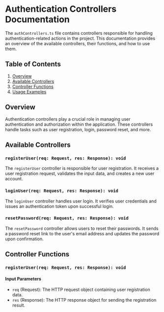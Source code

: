 # Authentication Controllers Documentation

The `authControllers.ts` file contains controllers responsible for handling authentication-related actions in the project. This documentation provides an overview of the available controllers, their functions, and how to use them.

## Table of Contents

1. [Overview](#overview)
2. [Available Controllers](#available-controllers)
3. [Controller Functions](#controller-functions)
4. [Usage Examples](#usage-examples)

## Overview

Authentication controllers play a crucial role in managing user authentication and authorization within the application. These controllers handle tasks such as user registration, login, password reset, and more.

## Available Controllers

### `registerUser(req: Request, res: Response): void`

The `registerUser` controller is responsible for user registration. It receives a user registration request, validates the input data, and creates a new user account.

### `loginUser(req: Request, res: Response): void`

The `loginUser` controller handles user login. It verifies user credentials and issues an authentication token upon successful login.

### `resetPassword(req: Request, res: Response): void`

The `resetPassword` controller allows users to reset their passwords. It sends a password reset link to the user's email address and updates the password upon confirmation.

## Controller Functions

### `registerUser(req: Request, res: Response): void`

#### Input Parameters

-   `req` (Request): The HTTP request object containing user registration data.
-   `res` (Response): The HTTP response object for sending the registration result.
